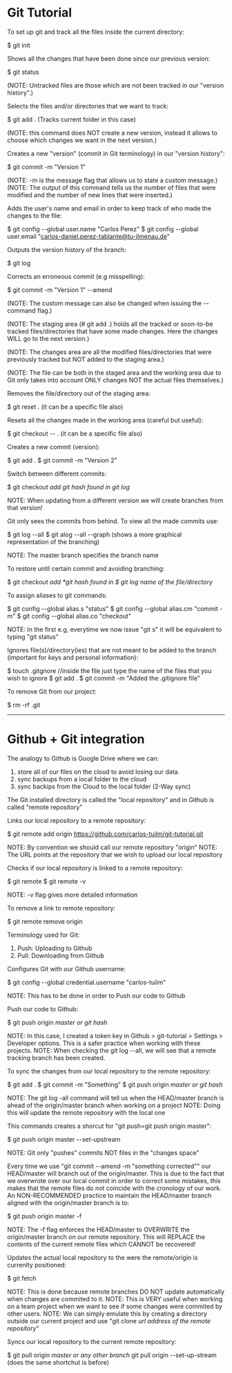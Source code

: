 # Git Tutorial

To set up git and track all the files inside the current directory:

$ git init 

Shows all the changes that have been done since our previous version:

$ git status

(NOTE: Untracked files are those which are not been tracked in our "version history".)

Selects the files and/or directories that we want to track:

$ git add . (Tracks current folder in this case)

(NOTE: this command does NOT create a new version, instead it allows to choose which changes we want in the next version.)

Creates a new "version" (commit in Git terminology) in our "version history":

$ git commit -m "Version 1"

(NOTE: -m is the message flag that allows us to state a custom message.)
(NOTE: The output of this command tells us the number of files that were modified and the number of new lines that were inserted.)

Adds the user's name and email in order to keep track of who made the changes to the file:

$ git config --global user.name "Carlos Perez"
$ git config --global user.email "carlos-daniel.perez-tablante@tu-ilmenau.de"

Outputs the version history of the branch:

$ git log

Corrects an erroneous commit (e.g misspelling):

$ git commit -m "Version 1" --amend

(NOTE: The custom message can also be changed when issuing the --command flag.)

(NOTE: The staging area (# git add .) holds all the tracked or soon-to-be tracked files/directories that have some made changes. Here the changes WILL go to the next version.)

(NOTE: The changes area are all the modified files/directories that were previously tracked but NOT added to the staging area.)

(NOTE: The file can be both in the staged area and the working area due to Git only takes into account ONLY changes NOT the actual files themselves.)

Removes the file/directory out of the staging area:

$ git reset . (it can be a specific file also)

Resets all the changes made in the working area (careful but useful):

$ git checkout -- . (it can be a specific file also)

Creates a new commit (version):

$ git add .
$ git commit -m "Version 2"

Switch between different commits:

$ git checkout _add git hash found in git log_

NOTE: When updating from a different version we will create branches from that version!

Git only sees the commits from behind. To view all the made commits use:

$ git log --all
$ git alog --all --graph (shows a more graphical representation of the branching)

NOTE: The master branch specifies the branch name 

To restore until certain commit and avoiding branching:

$ git checkout _add *git hash found in $ git log_ *name of the file/directory*

To assign aliases to git commands:

$ git config --global alias.s "status" 
$ git config --global alias.cm "commit -m"
$ git config --global alias.co "checkout"

NOTE: In the first e.g, everytime we now issue "git s" it will be equivalent to typing "git status"

Ignores file(s)/directory(ies) that are not meant to be added to the branch (important for keys and personal information):

$ touch .gitgnore
//inside the file just type the name of the files that you wish to ignore
$ git add .
$ git commit -m "Added the .gitignore file"

To remove Git from our project:

$ rm -rf .git 


---------------------------------------------------------------------------------------------------------------------------

# Github + Git integration

The analogy to Github is Google Drive where we can: 
1) store all of our files on the cloud to avoid losing our data. 
2) sync backups from a local folder to the cloud
3) sync backips from the Cloud to the local folder (2-Way sync)

The Git installed directory is called the "local repository" and in Github is called "remote repository"

Links our local repository to a remote repository:

$ git remote add origin https://github.com/carlos-tuilm/git-tutorial.git

NOTE: By convention we should call our remote repository "origin"
NOTE: The URL points at the repository that we wish to upload our local repository

Checks if our local repository is linked to a remote repository:

$ git remote 
$ git remote -v

NOTE: -v flag gives more detailed information

To remove a link to remote repository:

$ git remote remove origin

Terminology used for Git:
1) Push: Uploading to Github
2) Pull: Downloading from Github

Configures Git with our Github username:

$ git config --global credential.username "carlos-tuilm"

NOTE: This has to be done in order to Push our code to Github

Push our code to Github:

$ git push origin *master or git hash*

NOTE: In this case, I created a token key in Github > git-tutorial > Settings > Developer options. This is a safer 
practice when working with these projects.
NOTE: When checking the git log --all, we will see that a remote tracking branch has been created.

To sync the changes from our local repository to the remote repository:

$ git add .
$ git commit -m "Something"
$ git push origin *master or git hash*

NOTE: The git log -all command will tell us when the HEAD/master branch is ahead of the origin/master branch when
working on a project
NOTE: Doing this will update the remote repository with the local one

This commands creates a shorcut for "git push=git push origin master":

$ git push origin master --set-upstream

NOTE: Git only "pushes" commits NOT files in the "changes space"

Every time we use "git commit --amend -m "something corrected"" our HEAD/master will branch out of the origin/master.
This is due to the fact that we overwrote over our local commit in order to correct some mistakes, this makes that the
remote files do not coincide with the cronology of our work. An NON-RECOMMENDED practice to maintain the HEAD/master 
branch aligned with the origin/master branch is to:

$ git push origin master -f 

NOTE: The -f flag enforces the HEAD/master to OVERWRITE the origin/master branch on our remote repository. This will 
REPLACE the contents of the current remote files which CANNOT be recovered!

Updates the actual local repository to the were the remote/origin is currenlty positioned:

$ git fetch

NOTE: This is done because remote branches DO NOT update automatically when changes are commited to it.
NOTE: This is VERY useful when working on a team project when we want to see if some changes were commited by other users.
NOTE: We can simply emulate this by creating a directory outside our current project and use "git clone *url address of the remote repository*"

Syncs our local repository to the current remote repository:

$ git pull origin *master or any other branch*
git pull origin --set-up-stream (does the same shortchut is before)




